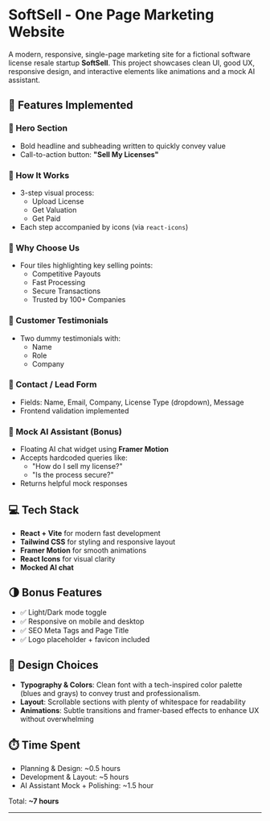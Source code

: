 # SoftSell - One Page Marketing Website

A modern, responsive, single-page marketing site for a fictional software license resale startup **SoftSell**. This project showcases clean UI, good UX, responsive design, and interactive elements like animations and a mock AI assistant.

## 🚀 Features Implemented

### 🔹 Hero Section
- Bold headline and subheading written to quickly convey value
- Call-to-action button: **"Sell My Licenses"**

### 🔹 How It Works
- 3-step visual process:
  - Upload License
  - Get Valuation
  - Get Paid
- Each step accompanied by icons (via `react-icons`)

### 🔹 Why Choose Us
- Four tiles highlighting key selling points:
  - Competitive Payouts
  - Fast Processing
  - Secure Transactions
  - Trusted by 100+ Companies

### 🔹 Customer Testimonials
- Two dummy testimonials with:
  - Name
  - Role
  - Company

### 🔹 Contact / Lead Form
- Fields: Name, Email, Company, License Type (dropdown), Message
- Frontend validation implemented

### 🔹 Mock AI Assistant (Bonus)
- Floating AI chat widget using **Framer Motion**
- Accepts hardcoded queries like:
  - "How do I sell my license?"
  - "Is the process secure?"
- Returns helpful mock responses

## 💻 Tech Stack

- **React + Vite** for modern fast development
- **Tailwind CSS** for styling and responsive layout
- **Framer Motion** for smooth animations
- **React Icons** for visual clarity
- **Mocked AI chat** 

## 🌗 Bonus Features

- ✅ Light/Dark mode toggle
- ✅ Responsive on mobile and desktop
- ✅ SEO Meta Tags and Page Title
- ✅ Logo placeholder + favicon included

## 🧠 Design Choices

- **Typography & Colors**: Clean font with a tech-inspired color palette (blues and grays) to convey trust and professionalism.
- **Layout**: Scrollable sections with plenty of whitespace for readability
- **Animations**: Subtle transitions and framer-based effects to enhance UX without overwhelming

## ⏱️ Time Spent

- Planning & Design: ~0.5 hours  
- Development & Layout: ~5 hours  
- AI Assistant Mock + Polishing: ~1.5 hour  

Total: **~7 hours**

---
